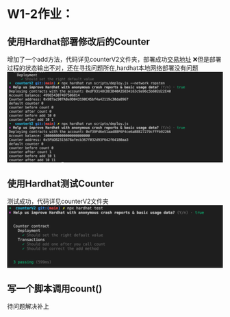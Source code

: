 # W1-2作业：
## 使用Hardhat部署修改后的Counter
增加了一个add方法，代码详见counterV2文件夹，部署成功[交易地址](https://ropsten.etherscan.io/tx/0xf5ba6271ee575128e22b713f0192cab1406658c3a25a44b123899e63ffad56dd)
❌但是部署过程的状态输出不对，还在寻找问题所在,hardhat本地网络部署没有问题
![error](media/16458761030216/error.png)
## 使用Hardhat测试Counter
测试成功，代码详见counterV2文件夹![测试](media/16458761030216/test.png)
## 写一个脚本调用count()
待问题解决补上